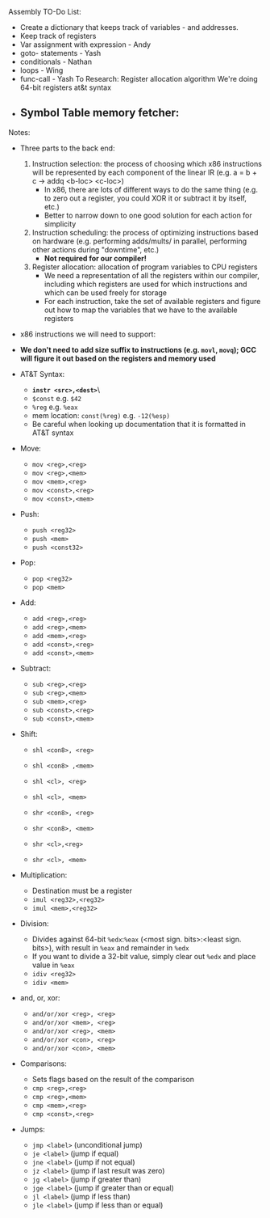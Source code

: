 Assembly TO-Do List:
 - Create a dictionary that keeps track of variables - and addresses. 
 - Keep track of registers
 - Var assignment with expression - Andy
 - goto- statements - Yash
 - conditionals - Nathan 
 - loops - Wing
 - func-call - Yash
To Research:  Register allocation algorithm
We're doing 64-bit registers at&t syntax
- Symbol Table memory fetcher: 
    - 

Notes:
- Three parts to the back end:
    1. Instruction selection: the process of choosing which x86 instructions will be represented by each component of the linear IR (e.g. a = b + c -> addq \<b-loc> \<c-loc>)
        - In x86, there are lots of different ways to do the same thing (e.g. to zero out a register, you could XOR it or subtract it by itself, etc.)
        - Better to narrow down to one good solution for each action for simplicity
    2. Instruction scheduling: the process of optimizing instructions based on hardware (e.g. performing adds/mults/ in parallel, performing other actions during "downtime", etc.)
        - **Not required for our compiler!**
    3. Register allocation: allocation of program variables to CPU registers
        - We need a representation of all the registers within our compiler, including which registers are used for which instructions and which can be used freely for storage
        - For each instruction, take the set of available registers and figure out how to map the variables that we have to the available registers

- x86 instructions we will need to support:
- **We don't need to add size suffix to instructions (e.g. `movl`, `movq`); GCC will figure it out based on the registers and memory used**
- AT&T Syntax:
    - **`instr <src>,<dest>`**\
    - `$const` e.g. `$42`
    - `%reg` e.g. `%eax`
    - mem location: `const(%reg)` e.g. `-12(%esp)`
    - Be careful when looking up documentation that it is formatted in AT&T syntax
- Move:
    - `mov <reg>,<reg>`
    - `mov <reg>,<mem>`
    - `mov <mem>,<reg>`
    - `mov <const>,<reg>`
    - `mov <const>,<mem>`
- Push:
    - `push <reg32>`
    - `push <mem>`
    - `push <const32>`
- Pop:
    - `pop <reg32>`
    - `pop <mem>`
- Add:
    - `add <reg>,<reg>`
    - `add <reg>,<mem>`
    - `add <mem>,<reg>`
    - `add <const>,<reg>`
    - `add <const>,<mem>`
- Subtract:
    - `sub <reg>,<reg>`
    - `sub <reg>,<mem>`
    - `sub <mem>,<reg>`
    - `sub <const>,<reg>`
    - `sub <const>,<mem>`
- Shift:
    - `shl <con8>, <reg>`
    - `shl <con8> ,<mem>`
    - `shl <cl>, <reg>`
    - `shl <cl>, <mem>`

    - `shr <con8>, <reg>`
    - `shr <con8>, <mem>`
    - `shr <cl>,<reg>`
    - `shr <cl>, <mem>`
- Multiplication:
    - Destination must be a register
    - `imul <reg32>,<reg32>`
    - `imul <mem>,<reg32>`
- Division:
    - Divides against 64-bit `%edx`:`%eax` (\<most sign. bits>:\<least sign. bits>), with result in `%eax` and remainder in `%edx`
    - If you want to divide a 32-bit value, simply clear out `%edx` and place value in `%eax`
    - `idiv <reg32>`
    - `idiv <mem>`
- and, or, xor: 
    - `and/or/xor <reg>, <reg>`
    - `and/or/xor <mem>, <reg> `
    - `and/or/xor <reg>, <mem> `
    - `and/or/xor <con>, <reg> `
    - `and/or/xor <con>, <mem> `

- Comparisons:
    - Sets flags based on the result of the comparison
    - `cmp <reg>,<reg>`
    - `cmp <reg>,<mem>`
    - `cmp <mem>,<reg>`
    - `cmp <const>,<reg>`
- Jumps:
    - `jmp <label>` (unconditional jump)
    - `je <label>` (jump if equal)
    - `jne <label>` (jump if not equal)
    - `jz <label>` (jump if last result was zero)
    - `jg <label>` (jump if greater than)
    - `jge <label>` (jump if greater than or equal)
    - `jl <label>` (jump if less than)
    - `jle <label>` (jump if less than or equal)